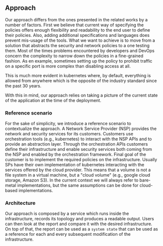 ## Approach

Our approach differs from the ones presented in the related works by a number of factors. 
First we believe that current way of specifying the policies offers enough flexibility
and readability to the end user  to define their policies. Also, adding additional 
specifications and languages does prevent mis-usage of the tools. 
What we want to achieve is to move from a solution that abstracts the security and network policies
to a one testing them. Most of the times problems encountered by developers and DevOps
concern the complexity to narrow down the policies in a fine-grained fashion. As en example,
sometimes setting up the policy to prohibit traffic on a specific port is more complex
than disabling access at all. 

This is much more  evident in kubernetes where, by default, everything is allowed
from anywhere which is the opposite of the industry standard since the past 30 years.

With this in mind, our approach relies on taking a picture of the current state of the 
application at the time of the deployment.

### Reference scenario

For the sake of simplicity, we introduce a reference scenario to contextualize the approach. 
A Network Service Provider (NSP) provides the network and security services for its customers.
Customers use orchestration tools (e.g., kubernetes) to interact with the NSP APIs and to provide
an abstraction layer. Through the orchestration APIs customers define their infrastructure and enable
security services both coming from the NSP and enabled by the orchestration framework. Final goal
of the customer is to implement the required policies on the infrastructure. 
Usually SPs have their own implementation of kubernetes interacting with the services
offered by the cloud provider. This means that a volume is not a file system in a virtual machine,
but a "cloud  volume" (e.g., google cloud storage, Amazon S3). In the current context
we will always refer to bare-metal implementations, but the same assumptions can be
done for cloud-based implementations.


### Architecture

Our approach is composed by a service which runs inside the infrastructure, records its 
topology and produces a readable output. Users can then look at the report and compare it with the desired infrastructure. 
On top of that, the report can be used as a ``system state`` that can be used as a reference
for each and every subsequent modification of the infrastructure. 

 